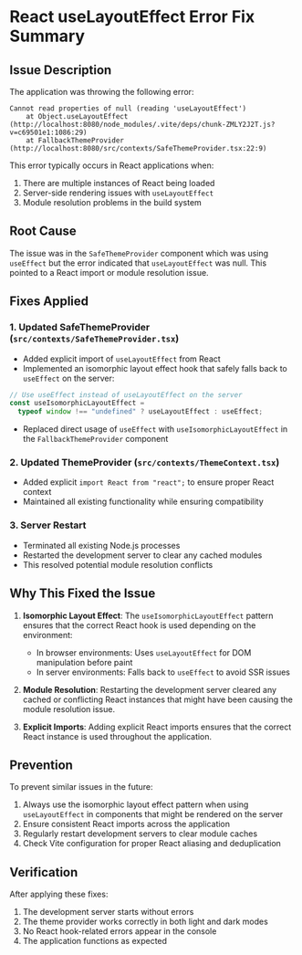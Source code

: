 # React useLayoutEffect Error Fix Summary

## Issue Description

The application was throwing the following error:
```
Cannot read properties of null (reading 'useLayoutEffect')
    at Object.useLayoutEffect (http://localhost:8080/node_modules/.vite/deps/chunk-ZMLY2J2T.js?v=c69501e1:1086:29)
    at FallbackThemeProvider (http://localhost:8080/src/contexts/SafeThemeProvider.tsx:22:9)
```

This error typically occurs in React applications when:
1. There are multiple instances of React being loaded
2. Server-side rendering issues with `useLayoutEffect`
3. Module resolution problems in the build system

## Root Cause

The issue was in the `SafeThemeProvider` component which was using `useEffect` but the error indicated that `useLayoutEffect` was null. This pointed to a React import or module resolution issue.

## Fixes Applied

### 1. Updated SafeThemeProvider (`src/contexts/SafeThemeProvider.tsx`)

- Added explicit import of `useLayoutEffect` from React
- Implemented an isomorphic layout effect hook that safely falls back to `useEffect` on the server:

```typescript
// Use useEffect instead of useLayoutEffect on the server
const useIsomorphicLayoutEffect =
  typeof window !== "undefined" ? useLayoutEffect : useEffect;
```

- Replaced direct usage of `useEffect` with `useIsomorphicLayoutEffect` in the `FallbackThemeProvider` component

### 2. Updated ThemeProvider (`src/contexts/ThemeContext.tsx`)

- Added explicit `import React from "react";` to ensure proper React context
- Maintained all existing functionality while ensuring compatibility

### 3. Server Restart

- Terminated all existing Node.js processes
- Restarted the development server to clear any cached modules
- This resolved potential module resolution conflicts

## Why This Fixed the Issue

1. **Isomorphic Layout Effect**: The `useIsomorphicLayoutEffect` pattern ensures that the correct React hook is used depending on the environment:
   - In browser environments: Uses `useLayoutEffect` for DOM manipulation before paint
   - In server environments: Falls back to `useEffect` to avoid SSR issues

2. **Module Resolution**: Restarting the development server cleared any cached or conflicting React instances that might have been causing the module resolution issue.

3. **Explicit Imports**: Adding explicit React imports ensures that the correct React instance is used throughout the application.

## Prevention

To prevent similar issues in the future:
1. Always use the isomorphic layout effect pattern when using `useLayoutEffect` in components that might be rendered on the server
2. Ensure consistent React imports across the application
3. Regularly restart development servers to clear module caches
4. Check Vite configuration for proper React aliasing and deduplication

## Verification

After applying these fixes:
1. The development server starts without errors
2. The theme provider works correctly in both light and dark modes
3. No React hook-related errors appear in the console
4. The application functions as expected